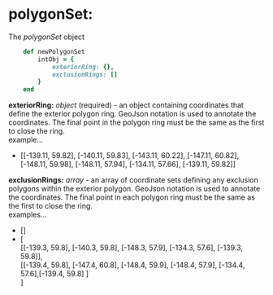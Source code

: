 # polygonSet:

The *polygonSet* object

````ruby
    def newPolygonSet
        intObj = {
            exteriorRing: {},
            exclusionRings: []
        }
    end
````

__exteriorRing:__ *object* (required) - an object containing coordinates that define the exterior polygon ring. GeoJson notation is used to annotate the coordinates.  The final point in the polygon ring must be the same as the first to close the ring. <br>
example...<br>
 * [[-139.11, 59.82], [-140.11, 59.83], [-143.11, 60.22], [-147.11, 60.82], [-148.11, 59.98], [-148.11, 57.94], [-134.11, 57.66], [-139.11, 59.82]]

__exclusionRings:__ *array* - an array of coordinate sets defining any exclusion polygons within the exterior polygon. GeoJson notation is used to annotate the coordinates.  The final point in each polygon ring must be the same as the first to close the ring. <br>
examples...<br>
 * []
 * [<br>[[-139.3, 59.8], [-140.3, 59.8], [-148.3, 57.9], [-134.3, 57.6], [-139.3, 59.8]], <br>[[-139.4, 59.8], [-147.4, 60.8], [-148.4, 59.9], [-148.4, 57.9], [-134.4, 57.6],[-139.4, 59.8] ]<br>]
